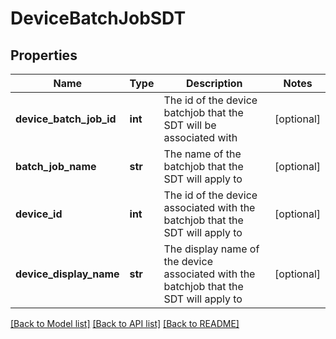 # DeviceBatchJobSDT

## Properties
Name | Type | Description | Notes
------------ | ------------- | ------------- | -------------
**device_batch_job_id** | **int** | The id of the device batchjob that the SDT will be associated with | [optional] 
**batch_job_name** | **str** | The name of the batchjob that the SDT will apply to | [optional] 
**device_id** | **int** | The id of the device associated with the batchjob that the SDT will apply to | [optional] 
**device_display_name** | **str** | The display name of the device associated with the batchjob that the SDT will apply to | [optional] 

[[Back to Model list]](../README.md#documentation-for-models) [[Back to API list]](../README.md#documentation-for-api-endpoints) [[Back to README]](../README.md)

